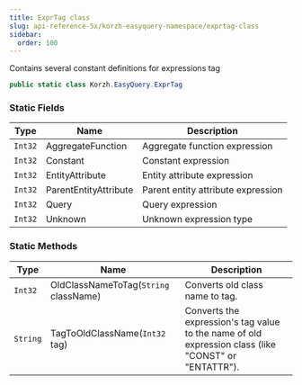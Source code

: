 ```yaml
---
title: ExprTag class
slug: api-reference-5x/korzh-easyquery-namespace/exprtag-class
sidebar:
  order: 100
---
```


Contains several constant definitions for expressions tag
```csharp
public static class Korzh.EasyQuery.ExprTag

```

### Static Fields

| Type | Name | Description | 
| --- | --- | --- | 
| `Int32` | AggregateFunction | Aggregate function expression | 
| `Int32` | Constant | Constant expression | 
| `Int32` | EntityAttribute | Entity attribute expression | 
| `Int32` | ParentEntityAttribute | Parent entity attribute expression | 
| `Int32` | Query | Query expression | 
| `Int32` | Unknown | Unknown expression type | 


### Static Methods

| Type | Name | Description | 
| --- | --- | --- | 
| `Int32` | OldClassNameToTag(`String` className) | Converts old class name to tag. | 
| `String` | TagToOldClassName(`Int32` tag) | Converts the expression's tag value to the name of old expression class (like "CONST" or "ENTATTR"). |

